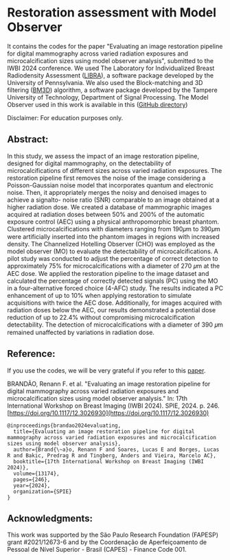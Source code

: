 # Restoration assessment with Model Observer

It contains the codes for the paper "Evaluating an image restoration pipeline for digital mammography across varied radiation exposures and microcalcification sizes using model observer analysis", submitted to the IWBI 2024 conference. 
We used The Laboratory for Individualized Breast Radiodensity Assessment ([LIBRA](https://www.med.upenn.edu/sbia/libra.html)), a software package developed by the University of Pennsylvania. 
We also used the Block-matching and 3D filtering ([BM3D](https://webpages.tuni.fi/foi/GCF-BM3D/)) algorithm, a software package developed by the Tampere University of Technology, Department of Signal Processing. The Model Observer used in this work is available in this ([GitHub directory](https://github.com/DIDSR/VICTRE_MO))

Disclaimer: For education purposes only.

## Abstract:
In this study, we assess the impact of an image restoration pipeline, designed for digital mammography, on the detectability of microcalcifications of different sizes across varied radiation exposures. The restoration pipeline first removes the noise of the image considering a Poisson-Gaussian noise model that incorporates quantum and electronic noise. Then, it appropriately merges the noisy and denoised images to achieve a signalto- noise ratio (SNR) comparable to an image obtained at a higher radiation dose. We created a database of mammographic images acquired at radiation doses between 50% and 200% of the automatic exposure control (AEC) using a physical anthropomorphic breast phantom. Clustered microcalcifications with diameters ranging from 190𝜇m to 390𝜇m were artificially inserted into the phantom images in regions with increased density. The Channelized Hotelling Observer (CHO) was employed as the model observer (MO) to evaluate the detectability of microcalcifications. A pilot study was conducted to adjust the percentage of correct detection to approximately 75% for microcalcifications with a diameter of 270 𝜇m at the AEC dose. We applied the restoration pipeline to the image dataset and calculated the percentage of correctly detected signals (PC) using the MO in a four-alternative forced choice (4-AFC) study. The results indicated a PC enhancement of up to 10% when applying restoration to simulate acquisitions with twice the AEC dose. Additionally, for images acquired with radiation doses below the AEC, our results demonstrated a potential dose reduction of up to 22.4% without compromising microcalcification detectability. The detection of microcalcifications with a diameter of 390 𝜇m remained unaffected by variations in radiation dose.

## Reference:

If you use the codes, we will be very grateful if you refer to this [paper](https://doi.org/10.1117/12.3026930).

BRANDÃO, Renann F. et al. "Evaluating an image restoration pipeline for digital mammography across varied radiation exposures and microcalcification sizes using model observer analysis." In: 17th International Workshop on Breast Imaging (IWBI 2024). SPIE, 2024. p. 246. [https://doi.org/10.1117/12.3026930](https://doi.org/10.1117/12.3026930)

```
@inproceedings{brandao2024evaluating,
  title={Evaluating an image restoration pipeline for digital mammography across varied radiation exposures and microcalcification sizes using model observer analysis},
  author={Brand{\~a}o, Renann F and Soares, Lucas E and Borges, Lucas R and Bakic, Predrag R and Tingberg, Anders and Vieira, Marcelo AC},
  booktitle={17th International Workshop on Breast Imaging (IWBI 2024)},
  volume={13174},
  pages={246},
  year={2024},
  organization={SPIE}
}
```

## Acknowledgments:
This work was supported by the São Paulo Research Foundation (FAPESP) grant #2021/12673-6 and by the Coordenação de Aperfeiçoamento de Pessoal de Nível Superior - Brasil (CAPES) - Finance Code 001.
